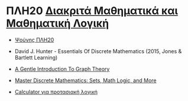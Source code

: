 # ΠΛΗ20 [Διακριτά Μαθηματικά και Μαθηματική Λογική](https://www.eap.gr/education/undergraduate/computer-science/topics/#diakrita_mathimatika)

- [Ψούνης ΠΛΗ20](http://www.psounis.gr/plh20.html)

- David J. Hunter - Essentials Of Discrete Mathematics (2015, Jones & Bartlett Learning)

- [A Gentle Introduction To Graph Theory](https://medium.com/basecs/a-gentle-introduction-to-graph-theory-77969829ead8)

- [Master Discrete Mathematics: Sets, Math Logic, and More](https://freecoursesite.com/1-master-discrete-mathematics-sets-math-logic-and-more/)

- [Calculator για προτασιακή λογική](https://www.erpelstolz.at/gateway/formular-uk-zentral.html)


